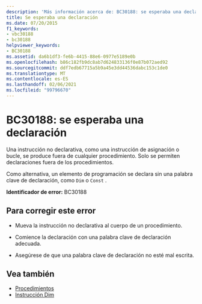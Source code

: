 ```yaml
---
description: 'Más información acerca de: BC30188: se esperaba una declaración'
title: Se esperaba una declaración
ms.date: 07/20/2015
f1_keywords:
- vbc30188
- bc30188
helpviewer_keywords:
- BC30188
ms.assetid: da6b1df3-fe6b-4415-88e6-0977e5189e0b
ms.openlocfilehash: b86c182fb9dc8ab7d624833136f0e87b072aed92
ms.sourcegitcommit: ddf7edb67715a5b9a45e3dd44536dabc153c1de0
ms.translationtype: MT
ms.contentlocale: es-ES
ms.lasthandoff: 02/06/2021
ms.locfileid: "99796670"
---
```

# <a name="bc30188-declaration-expected"></a>BC30188: se esperaba una declaración

Una instrucción no declarativa, como una instrucción de asignación o bucle, se produce fuera de cualquier procedimiento. Solo se permiten declaraciones fuera de los procedimientos.

 Como alternativa, un elemento de programación se declara sin una palabra clave de declaración, como `Dim` o `Const` .

 **Identificador de error:** BC30188

## <a name="to-correct-this-error"></a>Para corregir este error

- Mueva la instrucción no declarativa al cuerpo de un procedimiento.

- Comience la declaración con una palabra clave de declaración adecuada.

- Asegúrese de que una palabra clave de declaración no esté mal escrita.

## <a name="see-also"></a>Vea también

- [Procedimientos](../../programming-guide/language-features/procedures/index.md)
- [Instrucción Dim](../statements/dim-statement.md)
